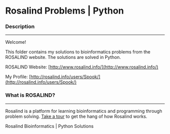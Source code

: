 # Rosalind Problems | Python
### Description
---
Welcome! 

This folder contains my solutions to bioinformatics problems from the ROSALIND website. The solutions are solved in Python.

ROSALIND Website: [http://www.rosalind.info/](http://www.rosalind.info/)

My Profile: [http://rosalind.info/users/Spook/](http://rosalind.info/users/Spook/)

### What is ROSALIND?
---
Rosalind is a platform for learning bioinformatics and programming through problem solving. [Take a tour](http://rosalind.info/problems/list-view/?location=bioinformatics-textbook-track) to get the hang of how Rosalind works.

Rosalind Bioinformatics | Python Solutions
